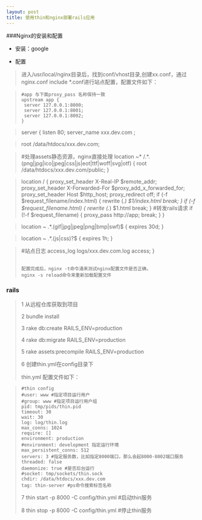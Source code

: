 ```yaml
---
layout: post
title: 使用thin和nginx部署rails应用
---
```



###Nginx的安装和配置

- 安装：google

- 配置

> 进入/usr/local/nginx目录后，找到conf/vhost目录,创建xx.conf，通过
> nginx.conf include *.conf进行站点配置，配置文件如下：

> ```
> #app 与下面proxy_pass 名称保持一致
> upstream app {
>  server 127.0.0.1:8000;
>  server 127.0.0.1:8001;
>  server 127.0.0.1:8002;
> }

> server {
>  listen       80;
>  server_name  xxx.dev.com ;

>  root /data/htdocs/xxx.dev.com;
  
>  #处理assets静态资源，nginx直接处理
>  location ~* /.*\.(png|jpg|ico|jpeg|css|js|eot|ttf|woff|svg|otf) {
>   root /data/htdocs/xxx.dev.com/public;
>  }

>  location / {
>    proxy_set_header  X-Real-IP  $remote_addr;
>    proxy_set_header  X-Forwarded-For $proxy_add_x_forwarded_for;
>    proxy_set_header Host $http_host;
>    proxy_redirect off;
>    if (-f $request_filename/index.html) {
>      rewrite (.*) $1/index.html break;
>    }
>    if (-f $request_filename.html) {
      rewrite (.*) $1.html break;
>    }
>    #转发rails请求
>    if (!-f $request_filename) {
>      proxy_pass http://app; 
>      break;
>    }
>  }
  
>  location ~ .*\.(gif|jpg|jpeg|png|bmp|swf)$
>  {
>    expires      30d;
>  }

>  location ~ .*\.(js|css)?$
>  {
>    expires      1h;
>  }
  
>  #站点日志
>  access_log  logs/xxx.dev.com.log  access;
> }
> ```
> 
> 配置完成后，nginx -t命令涌来测试nginx配置文件是否正确，
> nginx -s reload命令来重新加载配置文件

### rails

> 1 从远程仓库获取到项目
> 
> 2 bundle install
> 
> 3 rake db:create RAILS_ENV=production
> 
> 4 rake db:migrate RAILS_ENV=production
> 
> 5 rake assets:precompile RAILS_ENV=production
>
> 6 创建thin.yml在config目录下
> 
> thin.yml 配置文件如下：

> ```
> #thin config
> #user: www #指定项目运行用户
> #group: www #指定项目运行用户组
> pid: tmp/pids/thin.pid
> timeout: 30
> wait: 30
> log: log/thin.log
> max_conns: 1024
> require: []
> environment: production
> #environment: development 指定运行环境
> max_persistent_conns: 512
> servers: 3 #指定服务数，比如指定8000端口，那么会起8000-8002端口服务
> threaded: false
> daemonize: true #是否后台运行
> #socket: tmp/sockets/thin.sock
> chdir: /data/htdocs/xxx.dev.com
> tag: thin-server #ps命令搜索标签名称
> ```
> 
> 7 thin start -p 8000 -C config/thin.yml #启动thin服务
> 
> 8 thin stop -p 8000 -C config/thin.yml #停止thin服务